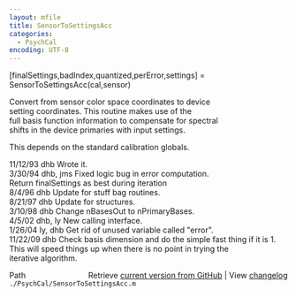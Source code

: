 ```yaml
---
layout: mfile
title: SensorToSettingsAcc
categories:
  - PsychCal
encoding: UTF-8
---
```


 [finalSettings,badIndex,quantized,perError,settings] = SensorToSettingsAcc(cal,sensor)  

 Convert from sensor color space coordinates to device  
 setting coordinates.  This routine makes use of the  
 full basis function information to compensate for spectral  
 shifts in the device primaries with input settings.  

 This depends on the standard calibration globals.  

 11/12/93   dhb      Wrote it.  
 3/30/94     dhb, jms Fixed logic bug in error computation.  
                      Return finalSettings as best during iteration  
 8/4/96     dhb      Update for stuff bag routines.  
 8/21/97    dhb      Update for structures.  
 3/10/98     dhb      Change nBasesOut to nPrimaryBases.  
 4/5/02     dhb, ly  New calling interface.  
 1/26/04    ly, dhb  Get rid of unused variable called "error".  
 11/22/09   dhb      Check basis dimension and do the simple fast thing if it is 1.  
                     This will speed things up when there is no point in trying the  
                     iterative algorithm.  


<div class="code_header" style="text-align:right;">
  <span style="float:left;">Path&nbsp;&nbsp;</span> <span class="counter">Retrieve <a href=
  "https://raw.github.com/Psychtoolbox-3/Psychtoolbox-3/beta/./PsychCal/SensorToSettingsAcc.m">current version from GitHub</a> | View <a href=
  "https://github.com/Psychtoolbox-3/Psychtoolbox-3/commits/beta/./PsychCal/SensorToSettingsAcc.m">changelog</a></span>
</div>
<div class="code">
  <code>./PsychCal/SensorToSettingsAcc.m</code>
</div>
